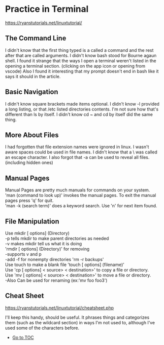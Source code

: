 # Practice in Terminal

<https://ryanstutorials.net/linuxtutorial/>  

## The Command Line  

I didn't know that the first thing typed is a called a command and the rest after that are called arguments.  I didn't know bash stood for Bourne agaun shell.  I found it strange that the ways I open a terminal weren't listed in the opening a terminal section. (clicking on the app icon or opening from vscode)  Also I found it interesting that my prompt doesn't end in bash like it says it should in the article.  

## Basic Navigation  

I didn't know square brackets made items optional.  I didn't know -l provided a long listing, or that /etc listed directories contents.  I'm not sure how that's different than ls by itself. I didn't know cd ~ and cd by itself did the same thing.  

## More About Files  

I had forgotten that file extension names were ignored in linux.  I wasn't aware spaces could be used in file names.  I didn't know that a \ was called an escape character.  I also forgot that -a can be used to reveal all files. (including hidden ones)  

## Manual Pages  

Manual Pages are pretty much manuals for commands on your system.
'man (command to look up)' invokes the manual pages. To exit the manual pages press 'q' for quit.  
'man -k (search term)' does a keyword search. Use 'n' for next item found.  

## File Manipulation

Use mkdir [ options] (Directory)  
 -p tells mkdir to make parent directories as needed  
 -v makes mkdir tell us what it is doing  
'rmdir [ options] (Directory)' for removing  
  -supports v and p  
  -add -f for nonempty directories 'rm -r backups'  
Use touch to make a blank file 'touch [ options] (filename)'  
Use 'cp [ options] < source> < destination>' to copy a file or directory.  
Use 'mv [ options] < source> < destination>' to move a file or directory.  
  -Also Can be used for renaming (ex:'mv foo foo3')  

## Cheat Sheet

<https://ryanstutorials.net/linuxtutorial/cheatsheet.php>

I'll keep this handy, should be useful.  It phrases things and categorizes them (such as the wildcard section) in ways I'm not used to, although I've used some of the characters before.

- [Go to TOC](README.md)
